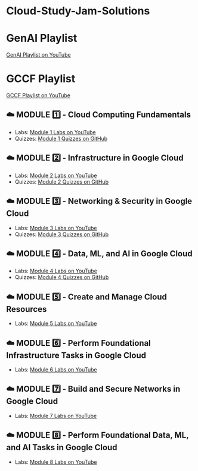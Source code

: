 # Cloud-Study-Jam-Solutions

# GenAI Playlist
[GenAI Playlist on YouTube](https://www.youtube.com/playlist?list=PLPoGBVBT3cFXKJYMDsiWSLG6i5RFMtI57)

# GCCF Playlist
[GCCF Playlist on YouTube](https://www.youtube.com/playlist?list=PLPoGBVBT3cFW1lEBjI481WwJvwiKMrkWW)

## ☁️ MODULE 1️⃣ - Cloud Computing Fundamentals
- Labs: [Module 1 Labs on YouTube](https://youtube.com/playlist?list=PLYR3XuAuu4_cR8-MLNoOCorlQpAg1Fa4d)
- Quizzes: [Module 1 Quizzes on GitHub](https://github.com/CloudHustlers/Google_Cloud_Computing_Foundations/tree/main/1%20Google%20Cloud%20Computing%20Foundations:%20Cloud%20Computing%20Fundamentals)

## ☁️ MODULE 2️⃣ - Infrastructure in Google Cloud
- Labs: [Module 2 Labs on YouTube](https://youtube.com/playlist?list=PLYR3XuAuu4_fPyl_mwGSJvMaSUAg0RhKK)
- Quizzes: [Module 2 Quizzes on GitHub](https://github.com/CloudHustlers/Google_Cloud_Computing_Foundations/tree/main/2%20Google%20Cloud%20Computing%20Foundations%3A%20Infrastructure%20in%20Google%20Cloud/Quizes)

## ☁️ MODULE 3️⃣ - Networking & Security in Google Cloud
- Labs: [Module 3 Labs on YouTube](https://youtube.com/playlist?list=PLYR3XuAuu4_e02bJj9KMZPk5sq9Gr581T)
- Quizzes: [Module 3 Quizzes on GitHub](https://github.com/CloudHustlers/Google_Cloud_Computing_Foundations/tree/main/3%20Google%20Cloud%20Computing%20Foundations:%20Networking%20&%20Security%20in%20Google%20Cloud/Quizes)

## ☁️ MODULE 4️⃣ - Data, ML, and AI in Google Cloud
- Labs: [Module 4 Labs on YouTube](https://youtube.com/playlist?list=PLYR3XuAuu4_eF2ybZK_rcRzzStu3bU-H3)
- Quizzes: [Module 4 Quizzes on GitHub](https://github.com/CloudHustlers/Google_Cloud_Computing_Foundations/tree/main/4%20Google%20Cloud%20Computing%20Foundations:%20Data,%20ML,%20and%20AI%20in%20Google%20Cloud/Quiz)

## ☁️ MODULE 5️⃣ - Create and Manage Cloud Resources
- Labs: [Module 5 Labs on YouTube](https://youtube.com/playlist?list=PLYR3XuAuu4_cp_buzeSu5PUx5ykdnfEIv)

## ☁️ MODULE 6️⃣ - Perform Foundational Infrastructure Tasks in Google Cloud
- Labs: [Module 6 Labs on YouTube](https://youtube.com/playlist?list=PLYR3XuAuu4_e0yM6gfDbrAmKanKz0oLW8)

## ☁️ MODULE 7️⃣ - Build and Secure Networks in Google Cloud
- Labs: [Module 7 Labs on YouTube](https://youtube.com/playlist?list=PLYR3XuAuu4_fmTceIicLSbqdZUNv19C4V)

## ☁️ MODULE 8️⃣ - Perform Foundational Data, ML, and AI Tasks in Google Cloud
- Labs: [Module 8 Labs on YouTube](https://youtube.com/playlist?list=PLYR3XuAuu4_dVfrRVF-oYcNkKkxn7stk-)
